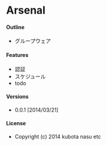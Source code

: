 Arsenal
===

#### Outline

- グループウェア

#### Features

- 認証
- スケジュール
- todo

#### Versions

- 0.0.1 [2014/03/21]

#### License

- Copyright (c) 2014 kubota nasu etc

